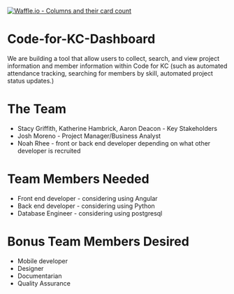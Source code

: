 [![Waffle.io - Columns and their card count](https://badge.waffle.io/codeforkansascity/Code-for-KC-Dashboard.svg?columns=all)](http://waffle.io/codeforkansascity/Code-for-KC-Dashboard)

# Code-for-KC-Dashboard
We are building a tool that allow users to collect, search, and view project information and member information within Code for KC (such as automated attendance tracking, searching for members by skill, automated project status updates.)

# The Team
* Stacy Griffith, Katherine Hambrick, Aaron Deacon - Key Stakeholders
* Josh Moreno - Project Manager/Business Analyst
* Noah Rhee - front or back end developer depending on what other developer is recruited

# Team Members Needed
* Front end developer - considering using Angular
* Back end developer - considering using Python
* Database Engineer - considering using postgresql


# Bonus Team Members Desired
* Mobile developer
* Designer
* Documentarian
* Quality Assurance
